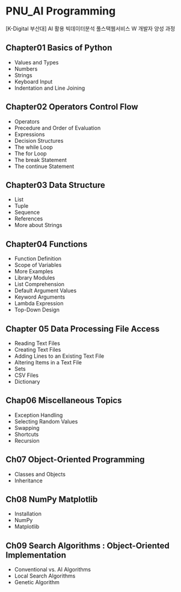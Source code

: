 # PNU_AI Programming

[K-Digital 부산대] AI 활용 빅데이터분석 풀스택웹서비스 W 개발자 양성 과정

## Chapter01 Basics of Python
- Values and Types
- Numbers
- Strings
- Keyboard Input
- Indentation and Line Joining

## Chapter02 Operators Control Flow
- Operators
- Precedure and Order of Evaluation
- Expressions
- Decision Structures
- The while Loop
- The for Loop
- The break Statement
- The continue Statement

## Chapter03 Data Structure
- List
- Tuple
- Sequence
- References
- More about Strings

## Chapter04 Functions
- Function Definition
- Scope of Variables
- More Examples
- Library Modules
- List Comprehension
- Default Argument Values
- Keyword Arguments
- Lambda Expression
- Top-Down Design

## Chapter 05 Data Processing File Access
- Reading Text Files
- Creating Text Files
- Adding Lines to an Existing Text File
- Altering Items in a Text File
- Sets
- CSV Files
- Dictionary

## Chap06 Miscellaneous Topics
- Exception Handling
- Selecting Random Values
- Swapping
- Shortcuts
- Recursion

## Ch07 Object-Oriented Programming
- Classes and Objects
- Inheritance

## Ch08 NumPy Matplotlib
- Installation
- NumPy
- Matplotlib

## Ch09 Search Algorithms : Object-Oriented Implementation
- Conventional vs. AI Algorithms
- Local Search Algorithms
- Genetic Algorithm

